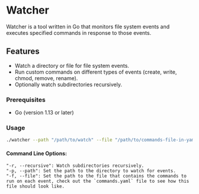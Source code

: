 # Watcher

Watcher is a tool written in Go that monitors file system events and executes specified commands in response to those events.

## Features

- Watch a directory or file for file system events.
- Run custom commands on different types of events (create, write, chmod, remove, rename).
- Optionally watch subdirectories recursively.

### Prerequisites

- Go (version 1.13 or later)

### Usage

```bash
./watcher --path "/path/to/watch" --file "/path/to/commands-file-in-yaml-format" -r
```

#### Command Line Options:
    "-r, --recursive": Watch subdirectories recursively.
    "-p, --path": Set the path to the directory to watch for events.
    "-f, --file": Set the path to the file that contains the commands to run on each event, check out the `commands.yaml` file to see how this file should look like.
